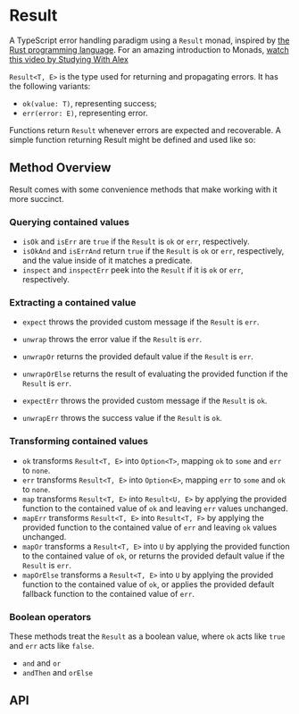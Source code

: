 # Result

A TypeScript error handling paradigm using a `Result` monad, inspired by [the Rust programming language](https://doc.rust-lang.org/std/result/). For an amazing introduction to Monads, [watch this video by Studying With Alex](https://www.youtube.com/watch?v=C2w45qRc3aU)

`Result<T, E>` is the type used for returning and propagating errors. It has the following variants:

- `ok(value: T)`, representing success;
- `err(error: E)`, representing error.

Functions return `Result` whenever errors are expected and recoverable. A simple function returning Result might be defined and used like so:

<!-- TODO example -->

<!-- ## Results must be used -->

<!-- TODO write a section like https://doc.rust-lang.org/std/result/#results-must-be-used -->

## Method Overview

Result comes with some convenience methods that make working with it more succinct.

### Querying contained values

- `isOk` and `isErr` are `true` if the `Result` is `ok` or `err`, respectively.
- `isOkAnd` and `isErrAnd` return `true` if the `Result` is `ok` or `err`, respectively, and the value inside of it matches a predicate.
- `inspect` and `inspectErr` peek into the `Result` if it is `ok` or `err`, respectively.

### Extracting a contained value

- `expect` throws the provided custom message if the `Result` is `err`.
- `unwrap` throws the error value if the `Result` is `err`.
- `unwrapOr` returns the provided default value if the `Result` is `err`.
- `unwrapOrElse` returns the result of evaluating the provided function if the `Result` is `err`.

- `expectErr` throws the provided custom message if the `Result` is `ok`.
- `unwrapErr` throws the success value if the `Result` is `ok`.

### Transforming contained values

- `ok` transforms `Result<T, E>` into `Option<T>`, mapping `ok` to `some` and `err` to `none`.
- `err` transforms `Result<T, E>` into `Option<E>`, mapping `err` to `some` and `ok` to `none`.
- `map` transforms `Result<T, E>` into `Result<U, E>` by applying the provided function to the contained value of `ok` and leaving `err` values unchanged.
- `mapErr` transforms `Result<T, E>` into `Result<T, F>` by applying the provided function to the contained value of `err` and leaving `ok` values unchanged.
- `mapOr` transforms a `Result<T, E>` into `U` by applying the provided function to the contained value of `ok`, or returns the provided default value if the `Result` is `err`.
- `mapOrElse` transforms a `Result<T, E>` into `U` by applying the provided function to the contained value of `ok`, or applies the provided default fallback function to the contained value of `err`.

### Boolean operators

These methods treat the `Result` as a boolean value, where `ok` acts like `true` and `err` acts like `false`.

- `and` and `or`
- `andThen` and `orElse`

## API

<!-- ```ts
async function checkUserPassword(username: string, password: string): Promise<boolean> {
  // This could throw an unexpected error if something goes wrong with the database connection.
  const users = await db.select(users).where({ username: eq(users.username, username) });

  if (users.length === 0) {
    // Explicity throw error, making for an unpredictable control flow.
    throw new Error('username unknown');
  }

  const user = user[0]!;

  // Etc.
}
```

Rewriting this code to use the `Result` monad would look something like this:

```ts
import { type AsyncResult, ok, err, asyncResultWrap, runResult } from '@quintal/result';

enum CheckUserPasswordError {
  UNKNOWN_USERNAME,
}

async function checkUserPassword(
  username: string,
  password: string,
): AsyncResult<boolean, CheckUserPasswordError> {
  // Wrap the dangerous db call with `asyncResultWrap` to catch the error if it's thrown.
  // Users is now of type Result<User[], unknown>
  const usersResult = await asyncResultWrap(() =>
    db.select(users).where({ username: eq(users.username, username) }),
  );

  // Assume that `users` is a value, not an error.
  // If users is an error, this function will not run and just return this same error.
  const user = runResult(usersResult, (users) => {
    // We no longer throw, we return `err()`, which wraps the given error in the `Result` monad.
    if (users.length === 0) return err(CheckUserPasswordError.UNKNOWN_USERNAME);
    return ok(user[0]!);
  });

  // Etc.
}
```

Not only did we, with a very minor code overhead, make the first code snippet a
lot safer (we anticipate that the database may throw an unexpected error), we
don't disrupt the control flow by explicitly throwing an error, making for more
performant code. -->
